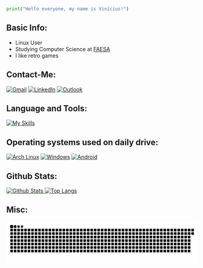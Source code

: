 ```python
print("Hello everyone, my name is Vinícius!")
```
## Basic Info:

- Linux User
- Studying Computer Science at [FAESA](https://www.faesa.br/)
- I like retro games

## Contact-Me:

[![Gmail](https://img.shields.io/badge/Gmail-D14836?style=for-the-badge&logo=gmail&logoColor=white)](mailto:vinicius.cgobbi2004@gmail.com) [![LinkedIn](https://img.shields.io/badge/LinkedIn-0077B5?style=for-the-badge&logo=linkedin&logoColor=white)](https://www.linkedin.com/in/vinicgobbi/) [![Outlook](https://img.shields.io/badge/Microsoft_Outlook-0078D4?style=for-the-badge&logo=microsoft-outlook&logoColor=white)](mailto:vinicius.cgobbi@hotmail.com)

## Language and Tools:

[![My Skills](https://skillicons.dev/icons?i=git,bash,python,js,linux,lua,arduino,vscode,github&theme=light)](https://github.com/vinicgobbi)

## Operating systems used on daily drive:

[![Arch Linux](https://img.shields.io/badge/Arch_Linux-1793D1?style=for-the-badge&logo=arch-linux&logoColor=white)](https://archlinux.org) [![Windows](https://img.shields.io/badge/Windows-0078D6?style=for-the-badge&logo=windows&logoColor=white)](https://www.microsoft.com/pt-br/windows/) [![Android](https://img.shields.io/badge/Android-3DDC84?style=for-the-badge&logo=android&logoColor=white)](https://www.android.com/intl/pt-BR_br/)

## Github Stats:

[![Github Stats](https://github-readme-stats-blond-alpha.vercel.app/api?hide_title=false&hide_rank=false&show_icons=true&include_all_commits=true&count_private=true&card_width=600px&disable_animations=false&theme=dracula&locale=pt-br&hide_border=false&username=vinicgobbi) ![Top Langs](https://github-readme-stats-blond-alpha.vercel.app/api/top-langs/?username=vinicgobbi&langs_count=15&layout=compact&card_width=600px&theme=dracula)](https://github.com/vinicgobbi)

## Misc:

[!["Snake Animation"](https://raw.githubusercontent.com/Viniciuscgobbi/Viniciuscgobbi/output/github-contribution-grid-snake.svg)](https://github.com/vinicgobbi)

